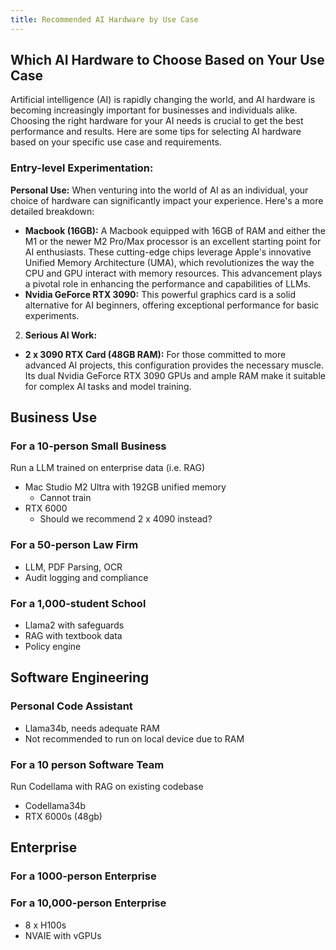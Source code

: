 ```yaml
---
title: Recommended AI Hardware by Use Case
---
```


<head>
  <title>Recommended AI Hardware by Model</title>
  <meta charset="utf-8" />
  <meta name="description" content="Explore hardware requirements for running Codellama 34b models effectively. Find system, RAM, and VRAM requirements along with GPU recommendations tailored for optimal performance or budget-friendly setups." />
  <meta name="keywords" content="AI hardware, Codellama 34b, system requirements, RAM requirements, VRAM requirements, GPU recommendations, optimal performance, budget-friendly setup" />
  <meta name="twitter:card" content="summary" />
  <link rel="canonical" href="https://jan.ai/guides/recommended-ai-hardware-by-model" />
  <meta property="og:title" content="Recommended AI Hardware by Model" />
  <meta property="og:description" content="Explore hardware requirements for running Codellama 34b models effectively. Find system, RAM, and VRAM requirements along with GPU recommendations tailored for optimal performance or budget-friendly setups." />
  <meta property="og:url" content="https://jan.ai/guides/recommended-ai-hardware-by-model" />
  <meta property="og:type" content="article" />
  <meta property="og:image" content="https://jan.ai/img/og-image-ai-hardware-model.png" />
</head>

## Which AI Hardware to Choose Based on Your Use Case

Artificial intelligence (AI) is rapidly changing the world, and AI hardware is becoming increasingly important for businesses and individuals alike. Choosing the right hardware for your AI needs is crucial to get the best performance and results. Here are some tips for selecting AI hardware based on your specific use case and requirements.

### Entry-level Experimentation:

**Personal Use:**
When venturing into the world of AI as an individual, your choice of hardware can significantly impact your experience. Here's a more detailed breakdown:

- **Macbook (16GB):** A Macbook equipped with 16GB of RAM and either the M1 or the newer M2 Pro/Max processor is an excellent starting point for AI enthusiasts. These cutting-edge chips leverage Apple's innovative Unified Memory Architecture (UMA), which revolutionizes the way the CPU and GPU interact with memory resources. This advancement plays a pivotal role in enhancing the performance and capabilities of LLMs.
- **Nvidia GeForce RTX 3090:** This powerful graphics card is a solid alternative for AI beginners, offering exceptional performance for basic experiments.

2.  **Serious AI Work:**

- **2 x 3090 RTX Card (48GB RAM):** For those committed to more advanced AI projects, this configuration provides the necessary muscle. Its dual Nvidia GeForce RTX 3090 GPUs and ample RAM make it suitable for complex AI tasks and model training.

## Business Use

### For a 10-person Small Business

Run a LLM trained on enterprise data (i.e. RAG)

- Mac Studio M2 Ultra with 192GB unified memory
  - Cannot train
- RTX 6000
  - Should we recommend 2 x 4090 instead?

### For a 50-person Law Firm

- LLM, PDF Parsing, OCR
- Audit logging and compliance

### For a 1,000-student School

- Llama2 with safeguards
- RAG with textbook data
- Policy engine

## Software Engineering

### Personal Code Assistant

- Llama34b, needs adequate RAM
- Not recommended to run on local device due to RAM

### For a 10 person Software Team

Run Codellama with RAG on existing codebase

- Codellama34b
- RTX 6000s (48gb)

## Enterprise

### For a 1000-person Enterprise

### For a 10,000-person Enterprise

- 8 x H100s
- NVAIE with vGPUs
